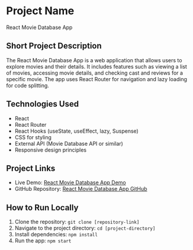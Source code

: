# Project Name

React Movie Database App

## Short Project Description

The React Movie Database App is a web application that allows users to explore movies and their details. It includes features such as viewing a list of movies, accessing movie details, and checking cast and reviews for a specific movie. The app uses React Router for navigation and lazy loading for code splitting.

## Technologies Used

- React
- React Router
- React Hooks (useState, useEffect, lazy, Suspense)
- CSS for styling
- External API (Movie Database API or similar)
- Responsive design principles

## Project Links

- Live Demo: [React Movie Database App Demo](https://baraban2003.github.io/movies_info/)
- GitHub Repository: [React Movie Database App GitHub](https://github.com/baraban2003/movies_info)

## How to Run Locally

1. Clone the repository: `git clone [repository-link]`
2. Navigate to the project directory: `cd [project-directory]`
3. Install dependencies: `npm install`
4. Run the app: `npm start`

